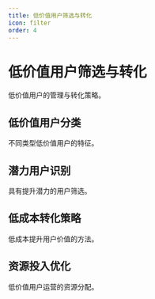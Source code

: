 ```yaml
---
title: 低价值用户筛选与转化
icon: filter
order: 4
---
```


# 低价值用户筛选与转化

低价值用户的管理与转化策略。

## 低价值用户分类

不同类型低价值用户的特征。

## 潜力用户识别

具有提升潜力的用户筛选。

## 低成本转化策略

低成本提升用户价值的方法。

## 资源投入优化

低价值用户运营的资源分配。

